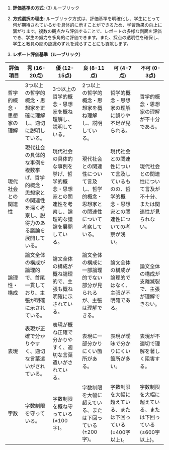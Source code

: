 1. **評価基準の方式**: (3) ルーブリック

2. **方式選択の理由**: ルーブリック方式は、評価基準を明確化し、学生にとって何が期待されているかを具体的に示すことができるため、学習効果の向上に繋がります。複数の観点から評価することで、レポートの多様な側面を評価でき、学生の努力を多角的に評価できます。また、採点の透明性を確保し、学生と教員の間の認識のずれを減らすことにも貢献します。

3. **レポート評価基準（ルーブリック）**

| 評価項目 | 秀 (16-20点) | 優 (12-15点) | 良 (8-11点) | 可 (4-7点) | 不可 (0-3点) |
|---|---|---|---|---|---|
| 哲学的概念・思想家の理解 | 3つ以上の哲学的概念・思想家を正確に理解し、適切に説明している。 | 3つ以上の哲学的概念・思想家を概ね理解し、説明している。 | 2つ以上の哲学的概念・思想家を概ね理解し、説明している。 | 哲学的概念・思想家の理解に誤りや不足が見られる。 | 哲学的概念・思想家の理解が不十分である。 |
| 現代社会との関連性 | 現代社会の具体的な事例を複数挙げ、哲学的概念・思想家との関連性を深く考察し、説得力のある議論を展開している。 | 現代社会の具体的な事例を挙げ、哲学的概念・思想家との関連性を考察し、論理的な議論を展開している。 | 現代社会との関連性について言及し、哲学的概念・思想家との関連性について考察している。 | 現代社会との関連性について言及しているものの、哲学的概念・思想家との関連性についての考察が浅い。 | 現代社会との関連性について言及が不十分、または関連性が見られない。 |
| 論理性・構成 | 論文全体の構成が論理的で、首尾一貫しており、主張が明確に示されている。 | 論文全体の構成が概ね論理的で、主張も概ね明確に示されている。 | 論文全体の構成に一部論理的でない部分が見られるが、主張は理解できる。 | 論文全体の構成が論理的ではなく、主張が不明確である。 | 論文全体の構成が支離滅裂で、主張が理解できない。 |
| 表現 | 表現が正確で分かりやすく、適切な言葉遣いがされている。 | 表現が概ね正確で分かりやすく、適切な言葉遣いがされている。 | 表現に一部分かりにくい箇所がある。 | 表現が曖昧で分かりにくい箇所が多い。 | 表現が不適切で理解を著しく阻害する。 |
| 字数 | 字数制限を守っている。 | 字数制限を概ね守っている(±100字)。 | 字数制限を大幅に超えている、または下回っている(±200字)。 | 字数制限を大幅に超えている、または下回っている(±400字以上)。 | 字数制限を大幅に超えている、または下回っている(±600字以上)。 |
